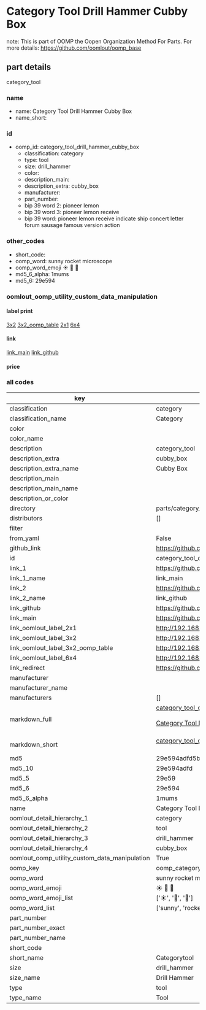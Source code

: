 # Category Tool Drill Hammer Cubby Box  

note: This is part of OOMP the Oopen Organization Method For Parts. For more details: https://github.com/oomlout/oomp_base

##  part details
  



category_tool



### name
* name: Category Tool Drill Hammer Cubby Box
* name_short: 
### id
* oomp_id: category_tool_drill_hammer_cubby_box
  * classification: category
  * type: tool
  * size: drill_hammer
  * color: 
  * description_main: 
  * description_extra: cubby_box
  * manufacturer: 
  * part_number: 
  * bip 39 word 2: pioneer lemon
  * bip 39 word 3: pioneer lemon receive
  * bip 39 word: pioneer lemon receive indicate ship concert letter forum sausage famous version action

### other_codes
* short_code: 
* oomp_word: sunny rocket microscope
* oomp_word_emoji :sunny: :rocket: :microscope:
* md5_6_alpha: 1mums
* md5_6: 29e594






### oomlout_oomp_utility_custom_data_manipulation
#### label print
[3x2](http://192.168.1.245:1112/?label=oomp%201mums)
[3x2_oomp_table](http://192.168.1.108:1112/?label=oomp%201mums)
[2x1](http://192.168.1.242:1112/?label=oomp%201mums)
[6x4](http://192.168.1.55:1112/?label=oomp%201mums)    

#### link

[link_main](https://github.com/oomlout/oomlout_oomp_version_1_messy/tree/main/parts/category_tool_drill_hammer_cubby_box) [link_github](https://github.com/oomlout/oomlout_oomp_version_1_messy/tree/main/parts/category_tool_drill_hammer_cubby_box)                             

#### price







### all codes 
| key | value |  
| --- | --- |  
| classification | category |  
| classification_name | Category |  
| color |  |  
| color_name |  |  
| description | category_tool |  
| description_extra | cubby_box |  
| description_extra_name | Cubby Box |  
| description_main |  |  
| description_main_name |  |  
| description_or_color |   |  
| directory | parts/category_tool_drill_hammer_cubby_box |  
| distributors | [] |  
| filter |  |  
| from_yaml | False |  
| github_link | https://github.com/oomlout/oomlout_oomp_part_src/tree/main/parts/category_tool_drill_hammer_cubby_box |  
| id | category_tool_drill_hammer_cubby_box |  
| link_1 | https://github.com/oomlout/oomlout_oomp_version_1_messy/tree/main/parts/category_tool_drill_hammer_cubby_box |  
| link_1_name | link_main |  
| link_2 | https://github.com/oomlout/oomlout_oomp_version_1_messy/tree/main/parts/category_tool_drill_hammer_cubby_box |  
| link_2_name | link_github |  
| link_github | https://github.com/oomlout/oomlout_oomp_version_1_messy/tree/main/parts/category_tool_drill_hammer_cubby_box |  
| link_main | https://github.com/oomlout/oomlout_oomp_version_1_messy/tree/main/parts/category_tool_drill_hammer_cubby_box |  
| link_oomlout_label_2x1 | http://192.168.1.242:1112/?label=oomp%201mums |  
| link_oomlout_label_3x2 | http://192.168.1.245:1112/?label=oomp%201mums |  
| link_oomlout_label_3x2_oomp_table | http://192.168.1.108:1112/?label=oomp%201mums |  
| link_oomlout_label_6x4 | http://192.168.1.55:1112/?label=oomp%201mums |  
| link_redirect | https://github.com/oomlout/oomlout_oomp_version_1_messy/tree/main/parts/category_tool_drill_hammer_cubby_box |  
| manufacturer |  |  
| manufacturer_name |  |  
| manufacturers | [] |  
| markdown_full | [category_tool_drill_hammer_cubby_box](none)<br>[](none)<br>[Category Tool Drill Hammer Cubby Box](none)<br><br> |  
| markdown_short | [category_tool_drill_hammer_cubby_box](none)<br><br> |  
| md5 | 29e594adfd5bb010bae3072f671ff529 |  
| md5_10 | 29e594adfd |  
| md5_5 | 29e59 |  
| md5_6 | 29e594 |  
| md5_6_alpha | 1mums |  
| name | Category Tool Drill Hammer Cubby Box |  
| oomlout_detail_hierarchy_1 | category |  
| oomlout_detail_hierarchy_2 | tool |  
| oomlout_detail_hierarchy_3 | drill_hammer |  
| oomlout_detail_hierarchy_4 | cubby_box |  
| oomlout_oomp_utility_custom_data_manipulation | True |  
| oomp_key | oomp_category_tool_drill_hammer_cubby_box |  
| oomp_word | sunny rocket microscope |  
| oomp_word_emoji | :sunny: :rocket: :microscope: |  
| oomp_word_emoji_list | [':sunny:', ':rocket:', ':microscope:'] |  
| oomp_word_list | ['sunny', 'rocket', 'microscope'] |  
| part_number |  |  
| part_number_exact |  |  
| part_number_name |  |  
| short_code |  |  
| short_name | Categorytool |  
| size | drill_hammer |  
| size_name | Drill Hammer |  
| type | tool |  
| type_name | Tool |  
